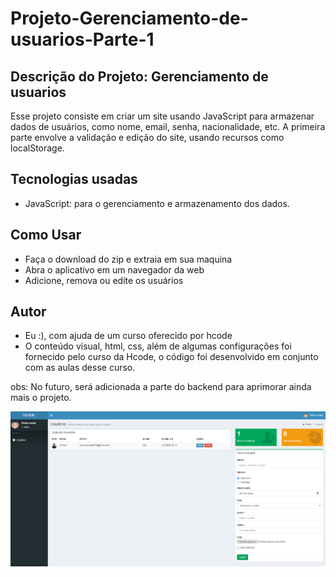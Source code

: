 # Projeto-Gerenciamento-de-usuarios-Parte-1

## Descrição do Projeto: Gerenciamento de usuarios
Esse projeto consiste em criar um site usando JavaScript para armazenar dados de usuários, como nome, email, senha, nacionalidade, etc. A primeira parte envolve a validação e edição do site, usando recursos como localStorage. 

## Tecnologias usadas
- JavaScript: para o gerenciamento e armazenamento dos dados.

## Como Usar
- Faça o download do zip e extraia em sua maquina
- Abra o aplicativo em um navegador da web
- Adicione, remova ou edite os usuários

## Autor
- Eu :), com ajuda de um curso oferecido por hcode
- O conteúdo visual, html, css, além de algumas configurações foi fornecido pelo curso da Hcode, o código foi desenvolvido em conjunto com as aulas desse curso.

obs: No futuro, será adicionada a parte do backend para aprimorar ainda mais o projeto.

![](tela.png)
